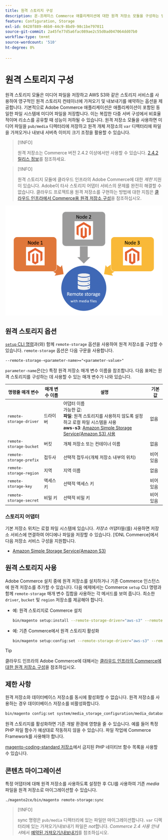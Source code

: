 ```yaml
---
title: 원격 스토리지 구성
description: 온-프레미스 Commerce 애플리케이션에 대한 원격 저장소 모듈을 구성하는 방법에 대해 알아봅니다.
feature: Configuration, Storage
exl-id: 0428f889-46b0-44c9-8bd9-98c1be797011
source-git-commit: 2a45fe77d5a6fac089ae2c55d0ad047064dd07b0
workflow-type: tm+mt
source-wordcount: '510'
ht-degree: 0%

---
```


# 원격 스토리지 구성

원격 스토리지 모듈은 미디어 파일을 저장하고 AWS S3와 같은 스토리지 서비스를 사용하여 영구적인 원격 스토리지 컨테이너에 가져오기 및 내보내기를 예약하는 옵션을 제공합니다. 기본적으로 Adobe Commerce 애플리케이션은 애플리케이션이 포함된 동일한 파일 시스템에 미디어 파일을 저장합니다. 이는 복잡한 다중 서버 구성에서 비효율적이며 리소스를 공유할 때 성능이 저하될 수 있습니다. 원격 저장소 모듈을 사용하면 미디어 파일을 `pub/media` 디렉터리에 저장하고 원격 개체 저장소의 `var` 디렉터리에 파일을 가져오거나 내보내 서버측 이미지 크기 조정을 활용할 수 있습니다.

>[!INFO]
>
>원격 저장소는 Commerce 버전 2.4.2 이상에서만 사용할 수 있습니다. [2.4.2 릴리스 정보](https://devdocs.magento.com/guides/v2.4/release-notes/open-source-2-4-2.html)를 참조하세요.

>[!INFO]
>
>원격 스토리지 모듈에 클라우드 인프라의 Adobe Commerce에 대한 _제한_ 지원이 있습니다. Adobe이 타사 스토리지 어댑터 서비스의 문제를 완전히 해결할 수 없습니다. 클라우드 프로젝트용 원격 저장소를 구현하는 방법에 대한 지침은 [클라우드 인프라에서 Commerce용 원격 저장소 구성](cloud-support.md)을 참조하십시오.

![스키마 이미지](../../assets/configuration/remote-storage-schema.png)

## 원격 스토리지 옵션

[`setup` CLI 명령](../../installation/tutorials/deployment.md)과(와) 함께 `remote-storage` 옵션을 사용하여 원격 저장소를 구성할 수 있습니다. `remote-storage` 옵션은 다음 구문을 사용합니다.

```text
--remote-storage-<parameter-name>="<parameter-value>"
```

`parameter-name`은(는) 특정 원격 저장소 매개 변수 이름을 참조합니다. 다음 표에는 원격 스토리지를 구성하는 데 사용할 수 있는 매개 변수가 나와 있습니다.

| 명령줄 매개 변수 | 매개 변수 이름 | 설명 | 기본값 |
|--- |--- |--- |--- |
| `remote-storage-driver` | 드라이버 | 어댑터 이름<br>가능한 값:<br>**파일**: 원격 스토리지를 사용하지 않도록 설정하고 로컬 파일 시스템을 사용&#x200B;<br>**aws-s3**: [Amazon Simple Storage Service(Amazon S3) 사용](remote-storage-aws-s3.md) | 없음 |
| `remote-storage-bucket` | 버킷 | 개체 저장소 또는 컨테이너 이름 | 없음 |
| `remote-storage-prefix` | 접두사 | 선택적 접두사(개체 저장소 내부의 위치) | 비어 있음 |
| `remote-storage-region` | 지역 | 지역 이름 | 없음 |
| `remote-storage-key` | 액세스 키 | 선택적 액세스 키 | 비어 있음 |
| `remote-storage-secret` | 비밀 키 | 선택적 비밀 키 | 비어 있음 |

### 스토리지 어댑터

기본 저장소 위치는 로컬 파일 시스템에 있습니다. _저장소 어댑터_&#x200B;을(를) 사용하면 저장소 서비스에 연결하여 어디에나 파일을 저장할 수 있습니다. [!DNL Commerce]에서 다음 저장소 서비스 구성을 지원합니다.

- [Amazon Simple Storage Service(Amazon S3)](remote-storage-aws-s3.md)

## 원격 스토리지 사용

Adobe Commerce 설치 중에 원격 저장소를 설치하거나 기존 Commerce 인스턴스에 원격 저장소를 추가할 수 있습니다. 다음 예제에서는 Commerce `setup` CLI 명령과 함께 `remote-storage` 매개 변수 집합을 사용하는 각 메서드를 보여 줍니다. 최소한 `driver`, `bucket` 및 `region` 저장소를 제공해야 합니다.

- 예: 원격 스토리지로 Commerce 설치

  ```bash
  bin/magento setup:install --remote-storage-driver="aws-s3" --remote-storage-bucket="myBucket" --remote-storage-region="us-east-1"
  ```

- 예: 기존 Commerce에서 원격 스토리지 활성화

  ```bash
  bin/magento setup:config:set --remote-storage-driver="aws-s3" --remote-storage-bucket="myBucket" --remote-storage-region="us-east-1"
  ```

>[!TIP]
>
>클라우드 인프라의 Adobe Commerce에 대해서는 [클라우드 인프라의 Commerce에 대한 원격 저장소 구성](cloud-support.md)을 참조하십시오.

## 제한 사항

원격 저장소와 데이터베이스 저장소를 동시에 활성화할 수 없습니다. 원격 저장소를 사용하는 경우 데이터베이스 저장소를 비활성화합니다.

```bash
bin/magento config:set system/media_storage_configuration/media_database 0
```

원격 스토리지를 활성화하면 기존 개발 환경에 영향을 줄 수 있습니다. 예를 들어 특정 PHP 파일 함수가 예상대로 작동하지 않을 수 있습니다. 파일 작업에 Commerce Framework를 사용해야 합니다.

[magento-coding-standard 저장소][code-standard]에서 금지된 PHP 네이티브 함수 목록을 사용할 수 있습니다.

## 콘텐츠 마이그레이션

특정 어댑터에 대해 원격 저장소를 사용하도록 설정한 후 CLI를 사용하여 기존 _media_ 파일을 원격 저장소로 마이그레이션할 수 있습니다.

```bash
./magento2ce/bin/magento remote-storage:sync
```

>[!INFO]
>
>sync 명령은 `pub/media` 디렉터리에 있는 파일만 마이그레이션합니다. `var` 디렉터리에 있는 가져오기/내보내기 파일은 _not_&#x200B;합니다. _Commerce 2.4 사용 안내서_&#x200B;에서 [예약된 가져오기/내보내기](https://experienceleague.adobe.com/docs/commerce-admin/systems/data-transfer/data-scheduled-import-export.html)를 참조하십시오.

<!-- link definitions -->

[import-export]: https://docs.magento.com/user-guide/system/data-scheduled-import-export.html
[code-standard]: https://github.com/magento/magento-coding-standard/blob/develop/Magento2/Sniffs/Functions/DiscouragedFunctionSniff.php
